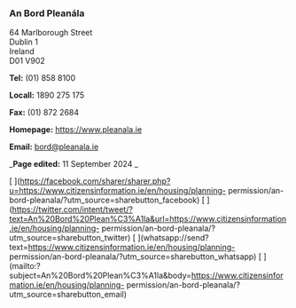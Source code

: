 ###  An Bord Pleanála

64 Marlborough Street  
Dublin 1  
Ireland  
D01 V902

**Tel:** (01) 858 8100

**Locall:** 1890 275 175

**Fax:** (01) 872 2684

**Homepage:** [ https://www.pleanala.ie ](https://www.pleanala.ie)

**Email:** [ bord@pleanala.ie ](mailto:bord@pleanala.ie)

_**Page edited:** 11 September 2024 _

[
](https://facebook.com/sharer/sharer.php?u=https://www.citizensinformation.ie/en/housing/planning-
permission/an-bord-pleanala/?utm_source=sharebutton_facebook) [
](https://twitter.com/intent/tweet/?text=An%20Bord%20Plean%C3%A1la&url=https://www.citizensinformation.ie/en/housing/planning-
permission/an-bord-pleanala/?utm_source=sharebutton_twitter) [
](whatsapp://send?text=https://www.citizensinformation.ie/en/housing/planning-
permission/an-bord-pleanala/?utm_source=sharebutton_whatsapp) [
](mailto:?subject=An%20Bord%20Plean%C3%A1la&body=https://www.citizensinformation.ie/en/housing/planning-
permission/an-bord-pleanala/?utm_source=sharebutton_email) [
](javascript:void\(0\))
